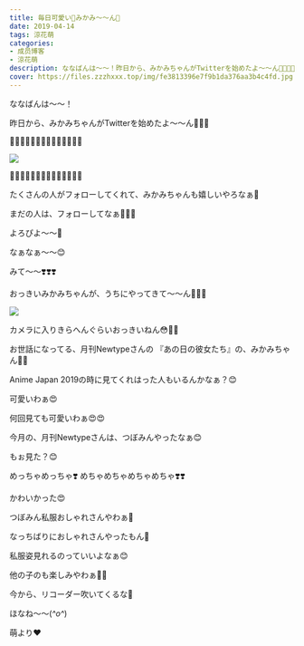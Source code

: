 ```yaml
---
title: 毎日可愛い💓みかみ〜〜ん💓
date: 2019-04-14
tags: 涼花萌
categories: 
- 成员博客
- 涼花萌
description: ななばんは〜〜！昨日から、みかみちゃんがTwitterを始めたよ〜〜ん🐥💓💓🐥💓🐥💓🐥💓🐥💓🐥💓🐥💓🐥💓💓🐥💓🐥💓🐥💓🐥💓🐥💓🐥💓🐥たくさんの人がフォロ...
cover: https://files.zzzhxxx.top/img/fe3813396e7f9b1da376aa3b4c4fd.jpg 
---
```







ななばんは〜〜！





昨日から、みかみちゃんがTwitterを始めたよ〜〜ん🐥💓💓



🐥💓🐥💓🐥💓🐥💓🐥💓🐥💓🐥💓

![](https://files.zzzhxxx.top/img/fe3813396e7f9b1da376aa3b4c4fd.jpg)

💓🐥💓🐥💓🐥💓🐥💓🐥💓🐥💓🐥






たくさんの人がフォローしてくれて、みかみちゃんも嬉しいやろなぁ🤗




まだの人は、フォローしてなぁ🤫💓💓




よろぴよ〜〜🐥













なぁなぁ〜〜😊





みて〜〜❣️❣️❣️





おっきいみかみちゃんが、うちにやってきて〜〜ん🤗💓💓

![](https://files.zzzhxxx.top/img/fe3813396e7f9b1da376aa3b4c4fd-01.jpg)





カメラに入りきらへんぐらいおっきいねん😳💓💓






お世話になってる、月刊Newtypeさんの
『あの日の彼女たち』の、みかみちゃん💓💓






Anime Japan 2019の時に見てくれはった人もいるんかなぁ？😊









可愛いわぁ😍


何回見ても可愛いわぁ😍😍








今月の、月刊Newtypeさんは、つぼみんやったなぁ😊


もぉ見た？😊



めっちゃめっちゃ❣️
めちゃめちゃめちゃめちゃ❣️❣️



かわいかった😍





つぼみん私服おしゃれさんやわぁ🤭


なっちばりにおしゃれさんやったもん🤭





私服姿見れるのっていいよなぁ😊


他の子のも楽しみやわぁ💓💓










今から、リコーダー吹いてくるな🤫




ほなね〜〜(*^o^*)



萌より❤︎


